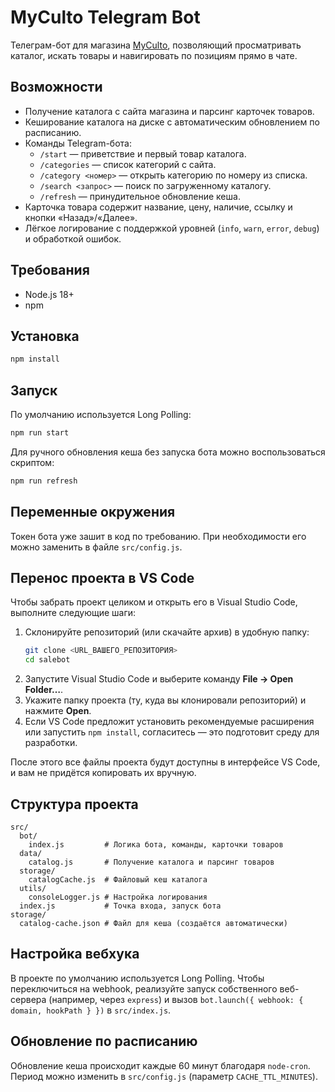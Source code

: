 # MyCulto Telegram Bot

Телеграм-бот для магазина [MyCulto](https://myculto.ru/), позволяющий просматривать каталог, искать товары и навигировать по позициям прямо в чате.

## Возможности

- Получение каталога с сайта магазина и парсинг карточек товаров.
- Кеширование каталога на диске с автоматическим обновлением по расписанию.
- Команды Telegram-бота:
  - `/start` — приветствие и первый товар каталога.
  - `/categories` — список категорий с сайта.
  - `/category <номер>` — открыть категорию по номеру из списка.
  - `/search <запрос>` — поиск по загруженному каталогу.
  - `/refresh` — принудительное обновление кеша.
- Карточка товара содержит название, цену, наличие, ссылку и кнопки «Назад»/«Далее».
- Лёгкое логирование с поддержкой уровней (`info`, `warn`, `error`, `debug`) и обработкой ошибок.

## Требования

- Node.js 18+
- npm

## Установка

```bash
npm install
```

## Запуск

По умолчанию используется Long Polling:

```bash
npm run start
```

Для ручного обновления кеша без запуска бота можно воспользоваться скриптом:

```bash
npm run refresh
```

## Переменные окружения

Токен бота уже зашит в код по требованию. При необходимости его можно заменить в файле `src/config.js`.

## Перенос проекта в VS Code

Чтобы забрать проект целиком и открыть его в Visual Studio Code, выполните следующие шаги:

1. Склонируйте репозиторий (или скачайте архив) в удобную папку:
   ```bash
   git clone <URL_ВАШЕГО_РЕПОЗИТОРИЯ>
   cd salebot
   ```
2. Запустите Visual Studio Code и выберите команду **File → Open Folder…**.
3. Укажите папку проекта (ту, куда вы клонировали репозиторий) и нажмите **Open**.
4. Если VS Code предложит установить рекомендуемые расширения или запустить `npm install`, согласитесь — это подготовит среду для разработки.

После этого все файлы проекта будут доступны в интерфейсе VS Code, и вам не придётся копировать их вручную.

## Структура проекта

```
src/
  bot/
    index.js         # Логика бота, команды, карточки товаров
  data/
    catalog.js       # Получение каталога и парсинг товаров
  storage/
    catalogCache.js  # Файловый кеш каталога
  utils/
    consoleLogger.js # Настройка логирования
  index.js           # Точка входа, запуск бота
storage/
  catalog-cache.json # Файл для кеша (создаётся автоматически)
```

## Настройка вебхука

В проекте по умолчанию используется Long Polling. Чтобы переключиться на webhook, реализуйте запуск собственного веб-сервера (например, через `express`) и вызов `bot.launch({ webhook: { domain, hookPath } })` в `src/index.js`.

## Обновление по расписанию

Обновление кеша происходит каждые 60 минут благодаря `node-cron`. Период можно изменить в `src/config.js` (параметр `CACHE_TTL_MINUTES`).
